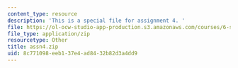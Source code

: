 ```yaml
---
content_type: resource
description: 'This is a special file for assignment 4. '
file: https://ol-ocw-studio-app-production.s3.amazonaws.com/courses/6-s096-introduction-to-c-and-c-january-iap-2013/8c771098eeb137e4ad8432b82d3a4dd9_assn4.zip
file_type: application/zip
resourcetype: Other
title: assn4.zip
uid: 8c771098-eeb1-37e4-ad84-32b82d3a4dd9
---
```

